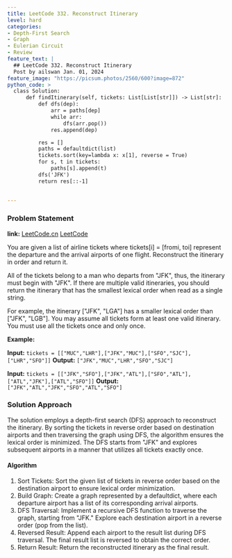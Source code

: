 ```yaml
---
title: LeetCode 332. Reconstruct Itinerary
level: hard
categories:
- Depth-First Search
- Graph
- Eulerian Circuit
- Review
feature_text: |
  ## LeetCode 332. Reconstruct Itinerary
  Post by ailswan Jan. 01, 2024
feature_image: "https://picsum.photos/2560/600?image=872"
python_code: >
  class Solution:
      def findItinerary(self, tickets: List[List[str]]) -> List[str]:
          def dfs(dep):
              arr = paths[dep]
              while arr:
                  dfs(arr.pop())
              res.append(dep) 

          res = []
          paths = defaultdict(list)
          tickets.sort(key=lambda x: x[1], reverse = True)
          for s, t in tickets:
              paths[s].append(t)
          dfs('JFK')
          return res[::-1]
      
         
---
```


### Problem Statement
**link:**
[LeetCode.cn](https://leetcode.cn/problems/reconstruct-itinerary/)
[LeetCode](https://leetcode.com/problems/reconstruct-itinerary/)

You are given a list of airline tickets where tickets[i] = [fromi, toi] represent the departure and the arrival airports of one flight. Reconstruct the itinerary in order and return it.

All of the tickets belong to a man who departs from "JFK", thus, the itinerary must begin with "JFK". If there are multiple valid itineraries, you should return the itinerary that has the smallest lexical order when read as a single string.

For example, the itinerary ["JFK", "LGA"] has a smaller lexical order than ["JFK", "LGB"].
You may assume all tickets form at least one valid itinerary. You must use all the tickets once and only once.

 
**Example:**

**Input:** `tickets = [["MUC","LHR"],["JFK","MUC"],["SFO","SJC"],["LHR","SFO"]]`
**Output:** `["JFK","MUC","LHR","SFO","SJC"]`
 
**Input:** `tickets = [["JFK","SFO"],["JFK","ATL"],["SFO","ATL"],["ATL","JFK"],["ATL","SFO"]]`
**Output:** `["JFK","ATL","JFK","SFO","ATL","SFO"]`

### Solution Approach
 The solution employs a depth-first search (DFS) approach to reconstruct the itinerary. By sorting the tickets in reverse order based on destination airports and then traversing the graph using DFS, the algorithm ensures the lexical order is minimized. The DFS starts from "JFK" and explores subsequent airports in a manner that utilizes all tickets exactly once.

#### Algorithm
1. Sort Tickets: Sort the given list of tickets in reverse order based on the destination airport to ensure lexical order minimization.
2. Build Graph: Create a graph represented by a defaultdict, where each departure airport has a list of its corresponding arrival airports.
3. DFS Traversal: Implement a recursive DFS function to traverse the graph, starting from "JFK." Explore each destination airport in a reverse order (pop from the list).
4. Reversed Result: Append each airport to the result list during DFS traversal. The final result list is reversed to obtain the correct order.
5. Return Result: Return the reconstructed itinerary as the final result.